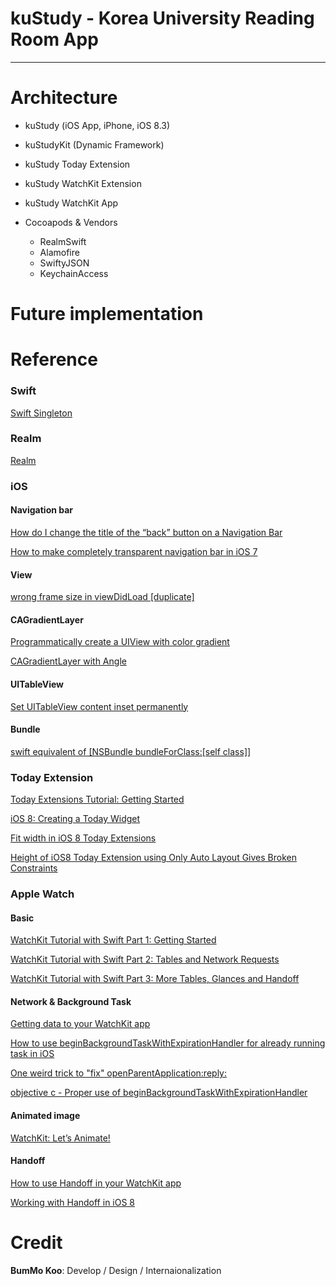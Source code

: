 # kuStudy - Korea University Reading Room App

-----

# Architecture

* kuStudy (iOS App, iPhone, iOS 8.3)

* kuStudyKit (Dynamic Framework)

* kuStudy Today Extension

* kuStudy WatchKit Extension

* kuStudy WatchKit App

* Cocoapods & Vendors
	* RealmSwift
	* Alamofire
	* SwiftyJSON
	* KeychainAccess


# Future implementation

# Reference

### Swift

[Swift Singleton](https://github.com/hpique/SwiftSingleton)

### Realm

[Realm](https://realm.io)

### iOS

#### Navigation bar

[How do I change the title of the “back” button on a Navigation Bar](http://stackoverflow.com/questions/1449339/how-do-i-change-the-title-of-the-back-button-on-a-navigation-bar)

[How to make completely transparent navigation bar in iOS 7](http://stackoverflow.com/questions/19082963/how-to-make-completely-transparent-navigation-bar-in-ios-7)

#### View

[wrong frame size in viewDidLoad [duplicate]](http://stackoverflow.com/questions/14060002/wrong-frame-size-in-viewdidload)

#### CAGradientLayer

[Programmatically create a UIView with color gradient](http://stackoverflow.com/questions/23074539/programmatically-create-a-uiview-with-color-gradient)

[CAGradientLayer with Angle](http://stackoverflow.com/questions/18436999/cagradientlayer-with-angle)

#### UITableView

[Set UITableView content inset permanently](http://stackoverflow.com/questions/22020943/set-uitableview-content-inset-permanently)

#### Bundle

[swift equivalent of [NSBundle bundleForClass:[self class]]](http://stackoverflow.com/questions/25651403/swift-equivalent-of-nsbundle-bundleforclassself-class)

### Today Extension

[Today Extensions Tutorial: Getting Started](http://www.raywenderlich.com/83809/ios-8-today-extension-tutorial)

[iOS 8: Creating a Today Widget](http://code.tutsplus.com/tutorials/ios-8-creating-a-today-widget--cms-22379)

[Fit width in iOS 8 Today Extensions](http://stackoverflow.com/questions/25993986/fit-width-in-ios-8-today-extensions)

[Height of iOS8 Today Extension using Only Auto Layout Gives Broken Constraints](http://stackoverflow.com/questions/26087907/height-of-ios8-today-extension-using-only-auto-layout-gives-broken-constraints)

### Apple Watch

#### Basic

[WatchKit Tutorial with Swift Part 1: Getting Started](http://www.raywenderlich.com/89562/watchkit-tutorial-with-swift-getting-started)

[WatchKit Tutorial with Swift Part 2: Tables and Network Requests](http://www.raywenderlich.com/96589/watchkit-tutorial-swift-tables-network-requests)

[WatchKit Tutorial with Swift Part 3: More Tables, Glances and Handoff](http://www.raywenderlich.com/96741/watchkit-tutorial-with-swift-tables-glances-and-handoff)

#### Network & Background Task
[Getting data to your WatchKit app](http://blog.curtisherbert.com/data-synchronization-with-watchkit/)

[How to use beginBackgroundTaskWithExpirationHandler for already running task in iOS](http://stackoverflow.com/questions/12071726/how-to-use-beginbackgroundtaskwithexpirationhandler-for-already-running-task-in)

[One weird trick to "fix" openParentApplication:reply:](http://www.fiveminutewatchkit.com/blog/2015/3/11/one-weird-trick-to-fix-openparentapplicationreply)

[objective c - Proper use of beginBackgroundTaskWithExpirationHandler](http://stackoverflow.com/questions/10319643/objective-c-proper-use-of-beginbackgroundtaskwithexpirationhandler)

#### Animated image

[WatchKit: Let’s Animate!](http://natashatherobot.com/watchkit-animate/)

#### Handoff

[How to use Handoff in your WatchKit app](http://www.fiveminutewatchkit.com/blog/2015/3/23/how-to-use-handoff-in-your-watchkit-app)

[Working with Handoff in iOS 8](http://www.appcoda.com/handoff/)

# Credit

__BumMo Koo__: Develop / Design / Internaionalization
